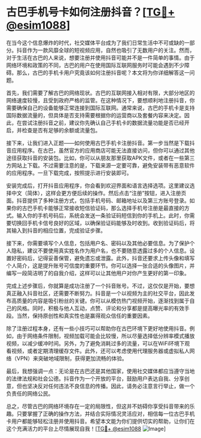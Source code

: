 # 古巴手机号卡如何注册抖音？[[TG💪+ @esim1088](https://t.me/s/esim1088)]

在当今这个信息爆炸的时代，社交媒体平台成为了我们日常生活中不可或缺的一部分。抖音作为一款风靡全球的短视频应用，自然也吸引了无数用户的关注。然而，对于生活在古巴的人来说，想要注册并使用抖音可能并不是一件简单的事情。由于网络环境和政策的不同，古巴的用户在使用国际互联网服务时可能会遇到不少障碍。那么，古巴的手机卡用户究竟该如何注册抖音呢？本文将为你详细解答这一问题。

首先，我们需要了解古巴的网络现状。古巴的互联网接入相对有限，大部分地区的网络速度较慢，且受到政府严格的监管。在这种情况下，要想顺利地注册抖音，你需要确保自己的设备能够正常连接到国际互联网。通常来说，古巴的手机卡是支持国际数据流量的，但具体是否支持需要根据你的运营商以及套餐内容来决定。因此，在尝试注册抖音之前，建议你先确认自己手机卡的数据流量功能是否已经开启，并检查是否有足够的余额或流量包。

接下来，让我们进入正题——如何使用古巴手机卡注册抖音。第一步当然是下载抖音应用程序。在古巴，虽然官方的应用商店可能无法直接访问，但你可以通过其他途径获取抖音的安装包。比如，你可以从朋友那里获取APK文件，或者在一些第三方网站上下载。不过需要注意的是，下载来源一定要可靠，避免安装带有恶意软件的应用程序。一旦下载完成，按照提示进行安装即可。

安装完成后，打开抖音应用程序，你会看到欢迎界面和语言选择选项。这里建议选择中文（简体），这样会更方便后续的操作。然后点击“注册”按钮，进入注册页面。抖音提供了多种注册方式，包括手机号码、邮箱地址以及第三方账号登录。如果你的古巴手机卡能够正常接收短信验证码，那么选择手机号注册是最直接的方式。输入你的手机号码后，系统会发送一条验证码短信到你的手机上。此时，你需要切换回手机卡信号良好的区域，以确保验证码能够及时收到。收到验证码后，将其输入到抖音的相应位置，完成验证步骤。

接下来，你需要填写个人信息，包括用户名、密码以及其他必要信息。为了保护个人隐私，建议不要使用真实姓名作为用户名，也不要随意透露过多的个人信息。设置好密码后，记得妥善保管，避免遗忘或泄露。此外，抖音还要求上传头像和填写个人简介，这是提升账号可信度的重要环节。你可以选择一张合适的头像图片，并编写一段简洁明了的自我介绍，这样可以让其他用户对你产生更好的第一印象。

完成上述步骤后，你就算是成功注册了一个抖音账号。不过，这仅仅是开始，要想真正融入抖音社区，还需要不断努力。抖音是一个以视频为主的社交平台，因此发布高质量的内容是吸引粉丝的关键。你可以从模仿热门视频开始，逐渐找到属于自己的风格。同时，积极与他人互动，点赞、评论和分享都是提高曝光率的有效手段。当然，保持原创性和真实性也是赢得观众信任的重要因素。

除了注册过程本身，还有一些小技巧可以帮助你在古巴环境下更好地使用抖音。例如，由于网络条件限制，视频加载可能会比较慢，所以尽量选择低分辨率模式播放视频，以减少缓冲时间。另外，为了避免消耗过多的流量，可以在WiFi环境下观看视频，或者定期清理缓存文件。此外，还可以考虑使用代理服务器或虚拟私人网络（VPN）来突破地域限制，获得更加流畅的体验。

最后，我想强调一点：无论是在古巴还是其他国家，使用社交媒体都应当遵守当地的法律法规和社会公德。抖音作为一个开放的平台，鼓励用户表达自我、分享创意，但也坚决反对任何违法不良信息的传播。因此，请务必注意言行举止，做一个负责任的网络公民。

总之，尽管古巴的网络环境存在一定的局限性，但这并不妨碍你享受抖音带来的乐趣。只要掌握了正确的操作方法，并结合实际情况灵活应对，相信每一位古巴手机卡用户都能够轻松注册并使用抖音。希望本文能为你们提供切实的帮助，让你们在这个充满活力的平台上尽情展现自我！[[TG💪+ @esim1088](https://t.me/s/esim1088) ![Image](https://i.postimg.cc/4NQfJmqS/Snipaste-2025-05-13-00-14-12.png)]